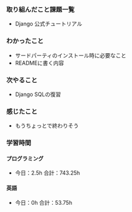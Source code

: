### 取り組んだこと課題一覧
- Django  公式チュートリアル
### わかったこと
- サードパーティのインストール時に必要なこと
- READMEに書く内容
### 次やること
- Django  SQLの復習
### 感じたこと
- もうちょっとで終わりそう
### 学習時間
#### プログラミング
- 今日：2.5h 合計：743.25h
#### 英語
- 今日：0h 合計：53.75h